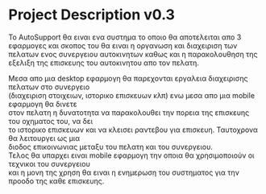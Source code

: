 # Project Description v0.3

Το AutoSupport θα ειναι ενα συστημα το οποιο θα αποτελειται απο 3 εφαρμογες
και σκοπος του θα ειναι η οργανωση και διαχειριση των πελατων ενος
συνεργειου αυτοκινητων καθως και η παρακολουθηση της εξελιξη της επισκευης
του αυτοκινητου απο τον πελατη.

Μεσα απο μια desktop εφαρμογη θα παρεχονται εργαλεια διαχειρισης πελατων στο συνεργειο  
(διαχειριση στοιχειων, ιστορικο επισκευων κλπ) ενω μεσα απο μια mobile εφαρμογη θα δινετε  
στον πελατη η δυνατοτητα να παρακολουθει την πορεια της επισκευης του οχηματος του, να δει  
το ιστορικο επισκευων και να κλεισει ραντεβου για επισκευη. Ταυτοχρονα θα λειτουργει ως μια  
διοδος επικοινωνιας μεταξυ του πελατη και του συνεργειου.  
Τελος θα υπαρχει ειναι mobile εφαρμογη την οποια θα χρησιμοποιούν οι τεχνικοι του συνεργειου  
και η μονη της χρηση θα ειναι η ενημερωση του συστηματος για την προοδο της καθε επισκευης.  



